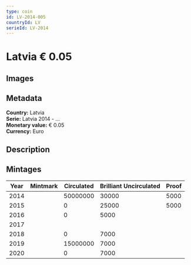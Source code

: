 ```yaml
---
type: coin
id: LV-2014-005
countryId: LV
serieId: LV-2014
---
```


# Latvia € 0.05

## Images


## Metadata

**Country:** Latvia\
**Serie:** Latvia 2014 - ...\
**Monetary value:** € 0.05\
**Currency:** Euro

## Description


## Mintages

| Year | Mintmark | Circulated | Brilliant Uncirculated | Proof |
| ---- | -------- | ---------- | ---------------------- | ----- |
| 2014 |  | 50000000| 30000 | 5000 |
| 2015 |  | 0| 25000 | 5000 |
| 2016 |  | 0| 5000 |  |
| 2017 |  | |  |  |
| 2018 |  | 0| 7000 |  |
| 2019 |  | 15000000| 7000 |  |
| 2020 |  | 0| 7000 |  |
